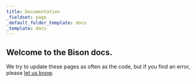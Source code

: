 ```yaml
---
title: Documentation
_fieldset: page
_default_folder_template: docs
_template: docs
---
```

## Welcome to the Bison docs.

We try to update these pages as often as the code, but if you find an error, please [let us know](/contact).